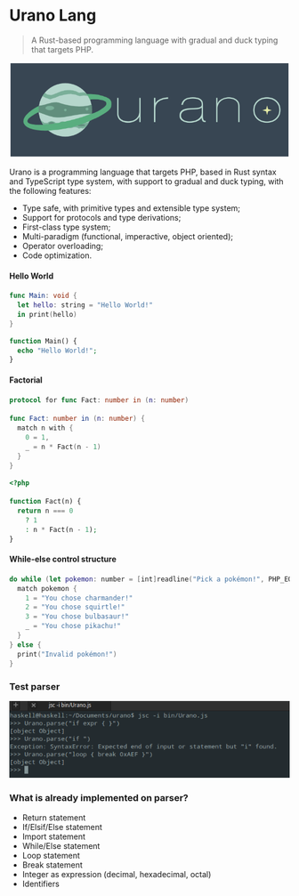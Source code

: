 # Urano Lang

> A Rust-based programming language with gradual and duck typing that targets PHP.

![Urano](./resource/logo.png)

Urano is a programming language that targets PHP, based in Rust syntax and TypeScript type system, with support
to gradual and duck typing, with the following features:

- Type safe, with primitive types and extensible type system;
- Support for protocols and type derivations;
- First-class type system;
- Multi-paradigm (functional, imperactive, object oriented);
- Operator overloading;
- Code optimization.

#### Hello World

```swift
func Main: void {
  let hello: string = "Hello World!"
  in print(hello)
}
```

```php
function Main() {
  echo "Hello World!";
}
```

#### Factorial

```swift
protocol for func Fact: number in (n: number)

func Fact: number in (n: number) {
  match n with {
    0 = 1,
    _ = n * Fact(n - 1)
  }
}
```

```php
<?php

function Fact(n) {
  return n === 0
    ? 1
    : n * Fact(n - 1);
}
```

#### While-else control structure

```swift
do while (let pokemon: number = [int]readline("Pick a pokémon!", PHP_EOL)) <= 4 {
  match pokemon {
    1 = "You chose charmander!"
    2 = "You chose squirtle!"
    3 = "You chose bulbasaur!"
    _ = "You chose pikachu!"
  }
} else {
  print("Invalid pokémon!")
}
```

### Test parser

![Test parser](resource/test_parser.png)


### What is already implemented on parser?

- Return statement
- If/Elsif/Else statement
- Import statement
- While/Else statement
- Loop statement
- Break statement
- Integer as expression (decimal, hexadecimal, octal)
- Identifiers
